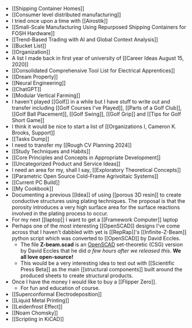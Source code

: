 - [[Shipping Container Homes]]
- [[Consumer level distributed manufacturing]]
- I tried once upon a time with [[Airostik]]
- [[Small-Scale Manufacturing Using Repurposed Shipping Containers for FOSH Hardware]]
- [[Trend-Based Trading with AI and Global Context Analysis]]
- [[Bucket List]]
- [[Organization]]
- A list I made back in first year of university of [[Career Ideas August 15, 2020]]
- [[Consolidated Comprehensive Tool List for Electrical Apprentices]]
- [[Dream Property]]
- [[Neural Engineering]]
- [[ChatGPT]]
- [[Modular Vertical Farming]]
- I haven't played [[Golf]] in a while but I have stuff to write out and transfer including [[Golf Courses I've Played]], [[Parts of a Golf Club]], [[Golf Ball Placement]], [[Golf Swing]], [[Golf Grip]] and [[Tips for Golf Short Game]]
- I think it would be nice to start a list of [[Organizations I, Cameron K. Brooks, Support]]
- [[Tasks Dump]]
- I need to transfer my [[Rough CV Planning 2024]]
- [[Study Techniques and Habits]]
- [[Core Principles and Concepts in Appropriate Development]]
- [[Uncategorized Product and Service Ideas]]
- I need an area for my, shall I say, [[Exploratory Theoretical Concepts]]
- [[Parametric Open Source Cold-Frame Agrivoltaic Systems]]
- [[Current PC Build]]
- [[My Cookbook]]
- Documenting a previous [[Idea]] of using [[porous 3D resin]] to create conductive structures using plating techniques. The proposal is that the porosity introduces a very high surface area for the surface reactions involved in the plating process to occur.
- For my next [[laptop]] I want to get a [[Framework Computer]] laptop
- Perhaps one of the most interesting [[OpenSCAD]] designs I've come across that I haven't dabbled with yet is [[RepRap]]'s [[Infinite-Z-Beam]] python script which was converted to [[OpenSCAD]] by David Eccles.
	- The file **Z-beam.scad** is an [OpenSCAD](https://openscad.org/) set-theoretic (CSG) version by David Eccles that he did *a few hours after we released this*. **We all love open-source!**
	- This would be a very interesting idea to test out with [[Scientific Press Beta]] as the main [[structural components]] built around the produced sheets to create structural products.
- Once I have the money I would like to buy a [[Flipper Zero]].
	- For fun and education of course.
- [[Superconformal Electrodeposition]]
- [[Liquid Metal Printing]]
- [[Leidenfrost Effect]]
- [[Noam Chomsky]]
- [[Scripting in KiCAD]]